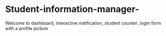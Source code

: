 # Student-information-manager-
Welcome to dashboard, interactive notification, student counter ,login form with a profile picture 
